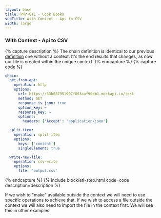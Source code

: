 ```yaml
---
layout: base
title: PHP-ETL - Cook Books
subTitle: With Context - Api to CSV
width: large
---
```


### With Context - Api to CSV

{% capture description %}
The chain definition is identical to our previous [definition](/doc/10-examples/150-api-csv.html) one without a context. 
It's the end results that changes, as now our file is created within the unique context.
{% endcapture %}
{% capture code %}
```yaml
chain:
  get-from-api:
    operation: http
    options:
      url: https://63b687951907f863aaf90ab1.mockapi.io/test
      method: GET
      response_is_json: true
      option_key: ~
      response_key: ~
      options:
        headers: {'Accept': 'application/json'}

  split-item:
    operation: split-item
    options:
      keys: ['content']
      singleElement: true

  write-new-file:
    operation: csv-write
    options:
      file: "output.csv"

```
{% endcapture %}
{% include block/etl-step.html code=code description=description %}

If we wish to "make" available outside the context we will need to use specific operations to achieve that. If we wish
to access a file outside the context we will also need to import the file in the context first. We will see this in
other examples.
